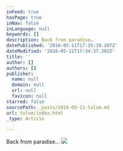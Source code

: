 ```yaml
---
inFeed: true
hasPage: true
inNav: false
inLanguage: null
keywords: []
description: Back from paradise…
datePublished: '2016-05-11T17:35:39.207Z'
dateModified: '2016-05-11T17:34:37.302Z'
title: ''
author: []
authors: []
publisher:
  name: null
  domain: null
  url: null
  favicon: null
starred: false
sourcePath: _posts/2016-05-11-tulum.md
url: tulum/index.html
_type: Article

---
```

Back from paradise...
![](https://the-grid-user-content.s3-us-west-2.amazonaws.com/418b68e7-5bb8-4db3-b8b4-c8edcd436d2d.jpg)